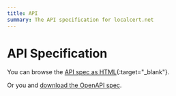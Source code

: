```yaml
---
title: API
summary: The API specification for localcert.net
---
```


# API Specification

You can browse the [API spec as HTML](/api/getlocalcert-api.html){:target="\_blank"}.

Or you and [download the OpenAPI spec](/api/getlocalcert.yml).

